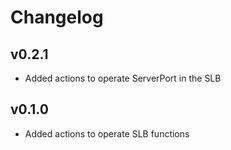 # Changelog

## v0.2.1

* Added actions to operate ServerPort in the SLB

## v0.1.0

* Added actions to operate SLB functions

